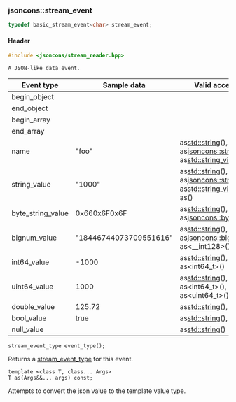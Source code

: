 ### jsoncons::stream_event

```c++
typedef basic_stream_event<char> stream_event;
```

#### Header
```c++
#include <jsoncons/stream_reader.hpp>

A JSON-like data event.
```

| Event type        | Sample data | Valid accessors |
|-------------------|------------------------|-----------------|
| begin_object      |                        | |            
| end_object        |                        | |
| begin_array       |                        | |
| end_array         |                        | |
| name              | "foo"                  | as<std::string>(), as<jsoncons::string_view>, as<std::string_view>() |
| string_value      | "1000"                 | as<std::string>(), as<jsoncons::string_view>, as<std::string_view>(), as<int>(), as<unsigned>() |
| byte_string_value | 0x660x6F0x6F           | as<std::string>(), as<jsoncons::byte_string>() |
| bignum_value      | "18446744073709551616" | as<std::string>(), as<jsoncons::bignum>(), as<__int128>() |
| int64_value       | -1000                  | as<std::string>(), as<int>(), as<long>, as<int64_t>() |
| uint64_value      | 1000                   | as<std::string>(), as<int>(), as<unsigned>, as<int64_t>(), as<uint64_t>() |
| double_value      | 125.72                 | as<std::string>(), as<double>() |
| bool_value        | true                   | as<std::string>(), as<bool>() |
| null_value        |                        | as<std::string>() |


    stream_event_type event_type();
Returns a [stream_event_type](stream_event_type.md) for this event.

    template <class T, class... Args>
    T as(Args&&... args) const;
Attempts to convert the json value to the template value type.

